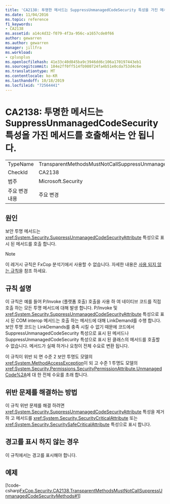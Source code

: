 ```yaml
---
title: 'CA2138: 투명한 메서드는 SuppressUnmanagedCodeSecurity 특성을 가진 메서드를 호출해서는 안 됩니다.'
ms.date: 11/04/2016
ms.topic: reference
f1_keywords:
- CA2138
ms.assetid: a14c4d32-f079-4f3a-956c-a1657cde0f66
author: gewarren
ms.author: gewarren
manager: jillfra
ms.workload:
- cplusplus
ms.openlocfilehash: 41e33c40d845ba9c3946dd6c106a170197443eb1
ms.sourcegitcommit: 184e2ff0ff514fb980724fa4b51e0cda753d4c6e
ms.translationtype: MT
ms.contentlocale: ko-KR
ms.lasthandoff: 10/18/2019
ms.locfileid: "72564441"
---
```

# <a name="ca2138-transparent-methods-must-not-call-methods-with-the-suppressunmanagedcodesecurity-attribute"></a>CA2138: 투명한 메서드는 SuppressUnmanagedCodeSecurity 특성을 가진 메서드를 호출해서는 안 됩니다.

|||
|-|-|
|TypeName|TransparentMethodsMustNotCallSuppressUnmanagedCodeSecurityMethods|
|CheckId|CA2138|
|범주|Microsoft.Security|
|주요 변경 내용|주요 변경|

## <a name="cause"></a>원인
보안 투명 메서드는 <xref:System.Security.SuppressUnmanagedCodeSecurityAttribute> 특성으로 표시 된 메서드를 호출 합니다.

> [!NOTE]
> 이 레거시 규칙은 FxCop 분석기에서 사용할 수 없습니다. 자세한 내용은 [사용 되지 않는 규칙](fxcop-rule-port-status.md#deprecated-rules)을 참조 하세요.

## <a name="rule-description"></a>규칙 설명
이 규칙은 예를 들어 P/Invoke (플랫폼 호출) 호출을 사용 하 여 네이티브 코드를 직접 호출 하는 모든 투명 메서드에 대해 발생 합니다. P/Invoke 및 <xref:System.Security.SuppressUnmanagedCodeSecurityAttribute> 특성으로 표시 된 COM interop 메서드는 호출 하는 메서드에 대해 LinkDemand를 수행 합니다. 보안 투명 코드는 LinkDemands를 충족 시킬 수 없기 때문에 코드에서 SuppressUnmanagedCodeSecurity 특성으로 표시 된 메서드나 SuppressUnmanagedCodeSecurity 특성으로 표시 된 클래스의 메서드를 호출할 수 없습니다. 메서드가 실패 하거나 요청이 전체 수요로 변환 됩니다.

이 규칙이 위반 되 면 수준 2 보안 투명도 모델의 <xref:System.MethodAccessException>이 되 고 수준 1 투명도 모델의 <xref:System.Security.Permissions.SecurityPermissionAttribute.UnmanagedCode%2A>에 대 한 전체 수요를 초래 합니다.

## <a name="how-to-fix-violations"></a>위반 문제를 해결하는 방법
이 규칙 위반 문제를 해결 하려면 <xref:System.Security.SuppressUnmanagedCodeSecurityAttribute> 특성을 제거 하 고 메서드를 <xref:System.Security.SecurityCriticalAttribute> 또는 <xref:System.Security.SecuritySafeCriticalAttribute> 특성으로 표시 합니다.

## <a name="when-to-suppress-warnings"></a>경고를 표시 하지 않는 경우
이 규칙에서는 경고를 표시해야 합니다.

## <a name="example"></a>예제
[!code-csharp[FxCop.Security.CA2138.TransparentMethodsMustNotCallSuppressUnmanagedCodeSecurityMethods#1](../code-quality/codesnippet/CSharp/ca2138-transparent-methods-must-not-call-methods-with-the-suppressunmanagedcodesecurity-attribute_1.cs)]

